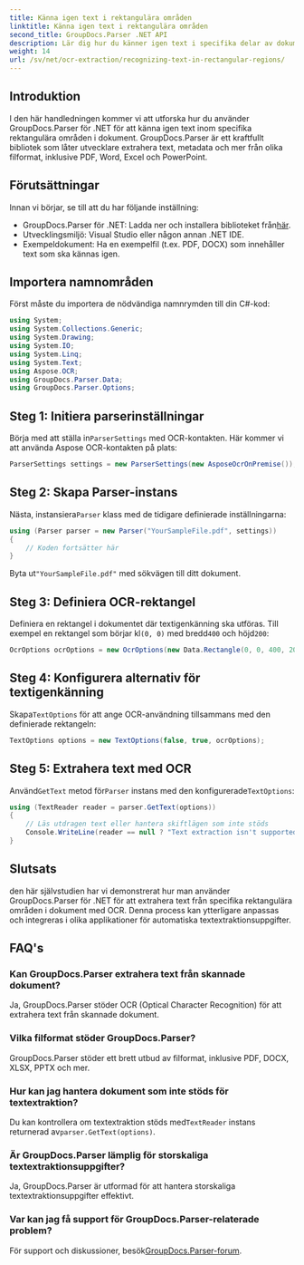 ```yaml
---
title: Känna igen text i rektangulära områden
linktitle: Känna igen text i rektangulära områden
second_title: GroupDocs.Parser .NET API
description: Lär dig hur du känner igen text i specifika delar av dokument med GroupDocs.Parser för .NET med OCR-funktioner.
weight: 14
url: /sv/net/ocr-extraction/recognizing-text-in-rectangular-regions/
---
```

## Introduktion
I den här handledningen kommer vi att utforska hur du använder GroupDocs.Parser för .NET för att känna igen text inom specifika rektangulära områden i dokument. GroupDocs.Parser är ett kraftfullt bibliotek som låter utvecklare extrahera text, metadata och mer från olika filformat, inklusive PDF, Word, Excel och PowerPoint.
## Förutsättningar
Innan vi börjar, se till att du har följande inställning:
-  GroupDocs.Parser för .NET: Ladda ner och installera biblioteket från[här](https://releases.groupdocs.com/parser/net/).
- Utvecklingsmiljö: Visual Studio eller någon annan .NET IDE.
- Exempeldokument: Ha en exempelfil (t.ex. PDF, DOCX) som innehåller text som ska kännas igen.

## Importera namnområden
Först måste du importera de nödvändiga namnrymden till din C#-kod:
```csharp
using System;
using System.Collections.Generic;
using System.Drawing;
using System.IO;
using System.Linq;
using System.Text;
using Aspose.OCR;
using GroupDocs.Parser.Data;
using GroupDocs.Parser.Options;
```
## Steg 1: Initiera parserinställningar
 Börja med att ställa in`ParserSettings` med OCR-kontakten. Här kommer vi att använda Aspose OCR-kontakten på plats:
```csharp
ParserSettings settings = new ParserSettings(new AsposeOcrOnPremise());
```
## Steg 2: Skapa Parser-instans
 Nästa, instansiera`Parser` klass med de tidigare definierade inställningarna:
```csharp
using (Parser parser = new Parser("YourSampleFile.pdf", settings))
{
    // Koden fortsätter här
}
```
 Byta ut`"YourSampleFile.pdf"` med sökvägen till ditt dokument.
## Steg 3: Definiera OCR-rektangel
 Definiera en rektangel i dokumentet där textigenkänning ska utföras. Till exempel en rektangel som börjar kl`(0, 0)` med bredd`400` och höjd`200`:
```csharp
OcrOptions ocrOptions = new OcrOptions(new Data.Rectangle(0, 0, 400, 200));
```
## Steg 4: Konfigurera alternativ för textigenkänning
 Skapa`TextOptions` för att ange OCR-användning tillsammans med den definierade rektangeln:
```csharp
TextOptions options = new TextOptions(false, true, ocrOptions);
```
## Steg 5: Extrahera text med OCR
 Använd`GetText` metod för`Parser` instans med den konfigurerade`TextOptions`:
```csharp
using (TextReader reader = parser.GetText(options))
{
    // Läs utdragen text eller hantera skiftlägen som inte stöds
    Console.WriteLine(reader == null ? "Text extraction isn't supported" : reader.ReadToEnd());
}
```

## Slutsats
den här självstudien har vi demonstrerat hur man använder GroupDocs.Parser för .NET för att extrahera text från specifika rektangulära områden i dokument med OCR. Denna process kan ytterligare anpassas och integreras i olika applikationer för automatiska textextraktionsuppgifter.

## FAQ's
### Kan GroupDocs.Parser extrahera text från skannade dokument?
Ja, GroupDocs.Parser stöder OCR (Optical Character Recognition) för att extrahera text från skannade dokument.
### Vilka filformat stöder GroupDocs.Parser?
GroupDocs.Parser stöder ett brett utbud av filformat, inklusive PDF, DOCX, XLSX, PPTX och mer.
### Hur kan jag hantera dokument som inte stöds för textextraktion?
 Du kan kontrollera om textextraktion stöds med`TextReader` instans returnerad av`parser.GetText(options)`.
### Är GroupDocs.Parser lämplig för storskaliga textextraktionsuppgifter?
Ja, GroupDocs.Parser är utformad för att hantera storskaliga textextraktionsuppgifter effektivt.
### Var kan jag få support för GroupDocs.Parser-relaterade problem?
 För support och diskussioner, besök[GroupDocs.Parser-forum](https://forum.groupdocs.com/c/parser/17).